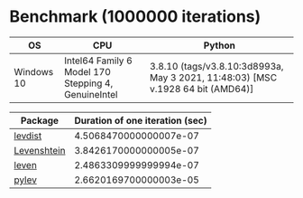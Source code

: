 # Benchmark (1000000 iterations)

| OS | CPU | Python |
| -- | --- | ------ |
| Windows 10 | Intel64 Family 6 Model 170 Stepping 4, GenuineIntel | 3.8.10 (tags/v3.8.10:3d8993a, May  3 2021, 11:48:03) [MSC v.1928 64 bit (AMD64)] |

| Package | Duration of one iteration (sec) |
| ------- | ------------------------- |
| [levdist](https://pypi.org/project/levdist/) | 4.5068470000000007e-07 |
| [Levenshtein](https://pypi.org/project/levenshtein/) | 3.8426170000000005e-07 |
| [leven](https://pypi.org/project/leven/) | 2.4863309999999994e-07 |
| [pylev](https://pypi.org/project/pylev/) | 2.6620169700000003e-05 |
